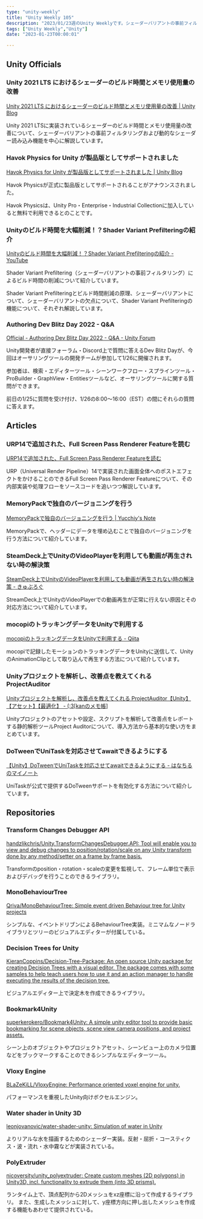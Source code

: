 ```yaml
---
type: "unity-weekly"
title: "Unity Weekly 105"
description: "2023/01/23週のUnity Weeklyです。シェーダーバリアントの事前フィルタリングと動的なシェーダーロード、Havok Physics for Unity、Authoring Dev Blitz Day、mocopiなどのついて取り上げています。"
tags: ["Unity Weekly","Unity"]
date: "2023-01-23T00:00:01"

---
```


## Unity Officials

### Unity 2021 LTS におけるシェーダーのビルド時間とメモリ使用量の改善

[Unity 2021 LTS におけるシェーダーのビルド時間とメモリ使用量の改善 | Unity Blog](https://blog.unity.com/ja/technology/2021-lts-improvements-to-shader-build-times-and-memory-usage)

Unity 2021 LTSに実装されているシェーダーのビルド時間とメモリ使用量の改善について、シェーダーバリアントの事前フィルタリングおよび動的なシェーダー読み込み機能を中心に解説しています。

### Havok Physics for Unity が製品版としてサポートされました

[Havok Physics for Unity が製品版としてサポートされました | Unity Blog](https://blog.unity.com/ja/technology/havok-physics-now-supported-for-production)

Havok Physicsが正式に製品版としてサポートされることがアナウンスされました。

Havok Physicsは、Unity Pro・Enterprise・Industrial Collectionに加入していると無料で利用できるとのことです。

### Unityのビルド時間を大幅削減！？Shader Variant Prefilteringの紹介

[Unityのビルド時間を大幅削減！？Shader Variant Prefilteringの紹介 - YouTube](https://www.youtube.com/watch?v=cSQnQgCIeys)

Shader Variant Prefiltering（シェーダーバリアントの事前フィルタリング）によるビルド時間の削減について紹介しています。

Shader Variant Prefilteringとビルド時間削減の原理、シェーダーバリアントについて、シェーダーバリアントの欠点について、Shader Variant Prefilteringの機能について、それぞれ解説しています。

### Authoring Dev Blitz Day 2022 - Q&A

[Official - Authoring Dev Blitz Day 2022 - Q&A - Unity Forum](https://forum.unity.com/threads/authoring-dev-blitz-day-2022-q-a.1388259/)

Unity開発者が直接フォーラム・Discord上で質問に答えるDev Blitz Dayが、今回はオーサリングツールの開発チームが参加して1/26に開催されます。

参加者は、検索・エディターツール・シーンワークフロー・スプラインツール・ProBuilder・GraphView・Entitiesツールなど、オーサリングツールに関する質問ができます。

前日の1/25に質問を受け付け、1/26の8:00〜16:00（EST）の間にそれらの質問に答えます。

## Articles

### URP14で追加された、Full Screen Pass Renderer Featureを読む

[URP14で追加された、Full Screen Pass Renderer Featureを読む](https://zenn.dev/sakutaro/articles/full_screen_pass_renderer_feature)

URP（Universal Render Pipeline）14で実装された画面全体へのポストエフェクトをかけることのできるFull Screen Pass Renderer Featureについて、その内部実装や処理フローをソースコードを追いつつ解説しています。

### MemoryPackで独自のバージョニングを行う

[MemoryPackで独自のバージョニングを行う | Yucchiy's Note](https://blog.yucchiy.com/2023/01/memorypack-custom-versioning/)

MemoryPackで、ヘッダーにデータを埋め込むことで独自のバージョニングを行う方法について紹介しています。

### SteamDeck上でUnityのVideoPlayerを利用しても動画が再生されない時の解決策

[SteamDeck上でUnityのVideoPlayerを利用しても動画が再生されない時の解決策 - きゅぶろぐ](https://blog.kyubuns.dev/entry/2023/01/19/113035)

StreamDeck上でUnityのVideoPlayerでの動画再生が正常に行えない原因とその対応方法について紹介しています。

### mocopiのトラッキングデータをUnityで利用する

[mocopiのトラッキングデータをUnityで利用する - Qiita](https://qiita.com/tsune2ne/items/696742b41582bb3ae18b)

mocopiで記録したモーションのトラッキングデータをUnityに送信して、UnityのAnimationClipとして取り込んで再生する方法について紹介しています。

### Unityプロジェクトを解析し、改善点を教えてくれる ProjectAuditor

[Unityプロジェクトを解析し、改善点を教えてくれる ProjectAuditor【Unity】【アセット】【最適化】 - (:3[kanのメモ帳]](https://kan-kikuchi.hatenablog.com/entry/ProjectAuditor?utm_source=feed)

Unityプロジェクトのアセットや設定、スクリプトを解析して改善点をレポートする静的解析ツールProject Auditorについて、導入方法から基本的な使い方をまとめています。

### DoTweenでUniTaskを対応させてawaitできるようにする

[【Unity】DoTweenでUniTaskを対応させてawaitできるようにする - はなちるのマイノート](https://www.hanachiru-blog.com/entry/2023/01/19/120000)

UniTaskが公式で提供するDoTweenサポートを有効化する方法について紹介しています。

## Repositories

### Transform Changes Debugger API

[handzlikchris/Unity.TransformChangesDebugger.API: Tool will enable you to view and debug changes to position/rotation/scale on any Unity transform done by any method/setter on a frame by frame basis.](https://github.com/handzlikchris/Unity.TransformChangesDebugger.API?)

Transformのposition・rotation・scaleの変更を監視して、フレーム単位で表示およびデバッグを行うことのできるライブラリ。

### MonoBehaviourTree

[Qriva/MonoBehaviourTree: Simple event driven Behaviour tree for Unity projects](https://github.com/Qriva/MonoBehaviourTree?)

シンプルな、イベントドリブンによるBehaviourTree実装。ミニマムなノードライブラリとツリーのビジュアルエディターが付属している。

### Decision Trees for Unity

[KieranCoppins/Decision-Tree-Package: An open source Unity package for creating Decision Trees with a visual editor. The package comes with some samples to help teach users how to use it and an action manager to handle executing the results of the decision tree.](https://github.com/KieranCoppins/Decision-Tree-Package?)

ビジュアルエディター上で決定木を作成できるライブラリ。

### Bookmark4Unity

[superkerokero/Bookmark4Unity: A simple unity editor tool to provide basic bookmarking for scene objects, scene view camera positions, and project assets.](https://github.com/superkerokero/Bookmark4Unity?)

シーン上のオブジェクトやプロジェクトアセット、シーンビュー上のカメラ位置などをブックマークすることのできるシンプルなエディターツール。

### Vloxy Engine

[BLaZeKiLL/VloxyEngine: Performance oriented voxel engine for unity.](https://github.com/BLaZeKiLL/VloxyEngine?)

パフォーマンスを重視したUnity向けボクセルエンジン。

### Water shader in Unity 3D

[leonjovanovic/water-shader-unity: Simulation of water in Unity](https://github.com/leonjovanovic/water-shader-unity?)

よりリアルな水を描画するためのシェーダー実装。反射・屈折・コースティクス・波・流れ・水中霧などが実装されている。

### PolyExtruder

[nicoversity/unity_polyextruder: Create custom meshes (2D polygons) in Unity3D, incl. functionality to extrude them (into 3D prisms).](https://github.com/nicoversity/unity_polyextruder?)

ランタイム上で、頂点配列から2Dメッシュをxz座標に沿って作成するライブラリ。
また、生成したメッシュに対して、y座標方向に押し出したメッシュを作成する機能もあわせて提供されている。
